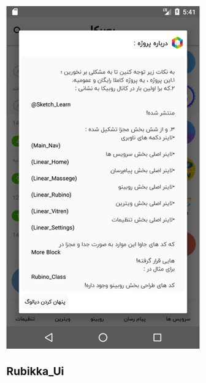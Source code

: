<p align="center"><img src="https://github.com/SajjadSabzkar/Rubika_Ui/blob/master/Screenshot_1.png"></p>

# Rubikka_Ui
